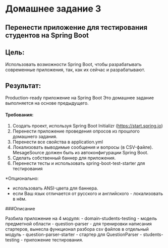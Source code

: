 # Домашнее задание 3

## Перенести приложение для тестирования студентов на Spring Boot

## Цель: 
Использовать возможности Spring Boot, чтобы разрабатывать современные приложения, так, как их сейчас и разрабатывают.

## Результат: 
Production-ready приложение на Spring Boot
Это домашнее задание выполняется на основе предыдущего.

#### Требования:

1. Создать проект, используя Spring Boot Initializr (https://start.spring.io)
2. Перенести приложение проведения опросов из прошлого домашнего задания.
3. Перенести все свойства в application.yml
4. Локализовать выводимые сообщения и вопросы (в CSV-файле). MesageSource должен быть из автоконфигурации Spring Boot.
5. Сделать собственный баннер для приложения.
6. Перенести тесты и использовать spring-boot-test-starter для тестирования

*Опционально:
- использовать ANSI-цвета для баннера.
- если Ваш язык отличается от русского и английского - локализовать в нём.

###Описание

Разбила приложение на 4 модуля:
    - domain-students-testing - модель предметной области
    - question-parser - для тренировки написания стартеров, вынесла функционал разбора csv файлов в отдельный модуль
    - question-parser-starter - стартер для QuestionParser
    - students-testing - приложение тестирования. 
